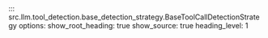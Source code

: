 ::: src.llm.tool_detection.base_detection_strategy.BaseToolCallDetectionStrategy
    options:
        show_root_heading: true
        show_source: true
        heading_level: 1